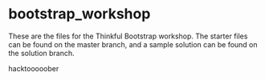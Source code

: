# bootstrap_workshop
These are the files for the Thinkful Bootstrap workshop. The starter files can be found on the master branch, and a sample solution can be found on the solution branch.

hacktooooober
